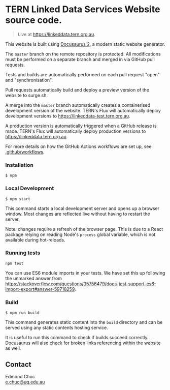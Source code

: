 # TERN Linked Data Services Website source code.

> Live at https://linkeddata.tern.org.au.

This website is built using [Docusaurus 2](https://docusaurus.io/), a modern static website generator.

The `master` branch on the remote repository is protected. All modifications must be performed on a separate branch and merged in via GitHub pull requests.

Tests and builds are automatically performed on each pull request "open" and "synchronisation".

Pull requests automatically build and deploy a preview version of the website to surge.sh.

A merge into the `master` branch automatically creates a containerised development version of the website. TERN's Flux will automatically deploy development versions to https://linkeddata-test.tern.org.au.

A production version is automatically triggered when a GitHub release is made. TERN's Flux will automatically deploy production versions to https://linkeddata.tern.org.au.

For more details on how the GitHub Actions workflows are set up, see [.github/workflows](.github/workflows).

### Installation

```
$ npm
```

### Local Development

```
$ npm start
```

This command starts a local development server and opens up a browser window. Most changes are reflected live without having to restart the server.

Note: changes require a refresh of the browser page. This is due to a React package relying on reading Node's `process` global variable, which is not available during hot-reloads.

### Running tests

```
npm test
```

You can use ES6 module imports in your tests. We have set this up following the unmarked answer from https://stackoverflow.com/questions/35756479/does-jest-support-es6-import-export#answer-59718259.

### Build

```
$ npm run build
```

This command generates static content into the `build` directory and can be served using any static contents hosting service.

It is useful to run this command to check if builds succeed correctly. Docusaurus will also check for broken links referencing within the website as well.

## Contact

Edmond Chuc  
e.chuc@uq.edu.au
